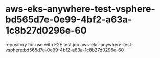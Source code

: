# aws-eks-anywhere-test-vsphere-bd565d7e-0e99-4bf2-a63a-1c8b27d0296e-60
repository for use with E2E test job aws-eks-anywhere-test-vsphere:bd565d7e-0e99-4bf2-a63a-1c8b27d0296e-60
